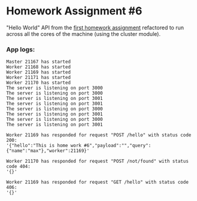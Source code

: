 # Homework Assignment #6

"Hello World" API from the [first homework assignment](https://github.com/maxcrystal/nodejs_mc_hw1) refactored to run across all the cores of the machine (using the cluster module).


### App logs:

```
Master 21167 has started
Worker 21168 has started
Worker 21169 has started
Worker 21171 has started
Worker 21170 has started
The server is listening on port 3000
The server is listening on port 3000
The server is listening on port 3001
The server is listening on port 3001
The server is listening on port 3000
The server is listening on port 3001
The server is listening on port 3000
The server is listening on port 3001

Worker 21169 has responded for request "POST /hello" with status code 200:
'{"hello":"This is home work #6","payload":"","query":{"name":"max"},"worker":21169}'

Worker 21170 has responded for request "POST /not/found" with status code 404:
'{}'

Worker 21169 has responded for request "GET /hello" with status code 406:
'{}'
```